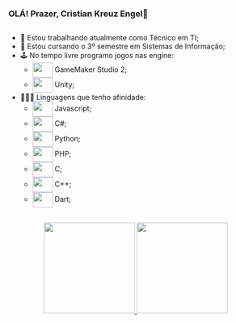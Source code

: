 ### OLÁ! Prazer, Cristian Kreuz Engel🎩
##
- 🔭 Estou trabalhando atualmente como Técnico em TI;
- 🌱 Estou cursando o 3º semestre em Sistemas de Informação;
- 🕹 No tempo livre programo jogos nas engine:
    * <img align="center" height="30" width="40" src="https://www.svgrepo.com/show/373756/light-gamemaker2.svg" /> GameMaker Studio 2;
    * <img align="center" height="30" width="40" src="https://cdn.jsdelivr.net/gh/devicons/devicon/icons/unity/unity-original.svg" /> Unity;
- 👨🏼‍💻 Linguagens que tenho afinidade:
    - <img align="center" height="30" width="40" src="https://cdn.jsdelivr.net/gh/devicons/devicon/icons/javascript/javascript-original.svg" /> Javascript;
    - <img align="center" height="30" width="40" src="https://cdn.jsdelivr.net/gh/devicons/devicon/icons/csharp/csharp-original.svg" /> C#;
    - <img align="center" height="30" width="40"  src="https://cdn.jsdelivr.net/gh/devicons/devicon/icons/python/python-original.svg" /> Python;
    - <img align="center" height="30" width="40" src="https://cdn.jsdelivr.net/gh/devicons/devicon/icons/php/php-original.svg" /> PHP;
    - <img align="center" height="30" width="40" src="https://cdn.jsdelivr.net/gh/devicons/devicon/icons/c/c-original.svg" /> C;
    - <img align="center" height="30" width="40" src="https://cdn.jsdelivr.net/gh/devicons/devicon/icons/cplusplus/cplusplus-original.svg" /> C++;
    - <img align="center" height="30" width="40" src="https://cdn.jsdelivr.net/gh/devicons/devicon/icons/dart/dart-original.svg" /> Dart;
    
##
<div align="center">
  <a href="https://github.com/CristianKreuzEngel">
  <img height="180em" src="https://github-readme-stats.vercel.app/api?username=CristianKreuzEngel&show_icons=true&theme=graywhite&include_all_commits=true&count_private=true">
  <img height="180em" src="https://github-readme-stats.vercel.app/api/top-langs/?username=CristianKreuzEngel&layout=compact&langs_count=7&theme=graywhite">
</div>
